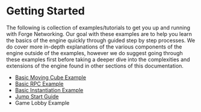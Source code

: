 # Getting Started

The following is collection of examples/tutorials to get you up and running with Forge Networking. Our goal with these examples are to help you learn the basics of the engine quickly through guided step by step processes. We do cover more in-depth explanations of the various components of the engine outside of the examples, however we do suggest going through these examples first before taking a deeper dive into the complexities and extensions of the engine found in other sections of this documentation.

* [Basic Moving Cube Example](basic-moving-cube-example)
* [Basic RPC Example](basic-rpc-example)
* [Basic Instantiation Example](basic-instantiation-example)
* [Jump Start Guide](jump-start-guide)
* Game Lobby Example
